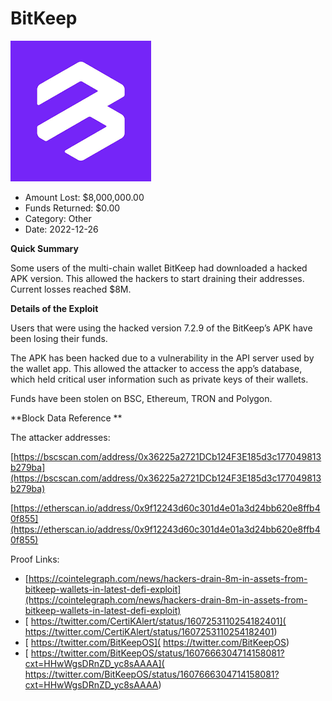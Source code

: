 # BitKeep
![BitKeep](/rektimages/BitKeep.png)
- Amount Lost: $8,000,000.00
- Funds Returned: $0.00
- Category: Other
- Date: 2022-12-26

**Quick Summary**

Some users of the multi-chain wallet BitKeep had downloaded a hacked APK version. This allowed the hackers to start draining their addresses. Current losses reached $8M.

 

 **Details of the Exploit**

Users that were using the hacked version 7.2.9 of the BitKeep’s APK have been losing their funds.

 The APK has been hacked due to a vulnerability in the API server used by the wallet app. This allowed the attacker to access the app’s database, which held critical user information such as private keys of their wallets.

Funds have been stolen on BSC, Ethereum, TRON and Polygon.

 

 **Block Data Reference  **

The attacker addresses:

[https://bscscan.com/address/0x36225a2721DCb124F3E185d3c177049813b279ba](https://bscscan.com/address/0x36225a2721DCb124F3E185d3c177049813b279ba) 

[https://etherscan.io/address/0x9f12243d60c301d4e01a3d24bb620e8ffb40f855](https://etherscan.io/address/0x9f12243d60c301d4e01a3d24bb620e8ffb40f855) 


Proof Links:
- [https://cointelegraph.com/news/hackers-drain-8m-in-assets-from-bitkeep-wallets-in-latest-defi-exploit](https://cointelegraph.com/news/hackers-drain-8m-in-assets-from-bitkeep-wallets-in-latest-defi-exploit)
- [ https://twitter.com/CertiKAlert/status/1607253110254182401]( https://twitter.com/CertiKAlert/status/1607253110254182401)
- [ https://twitter.com/BitKeepOS]( https://twitter.com/BitKeepOS)
- [ https://twitter.com/BitKeepOS/status/1607666304714158081?cxt=HHwWgsDRnZD_yc8sAAAA]( https://twitter.com/BitKeepOS/status/1607666304714158081?cxt=HHwWgsDRnZD_yc8sAAAA)


